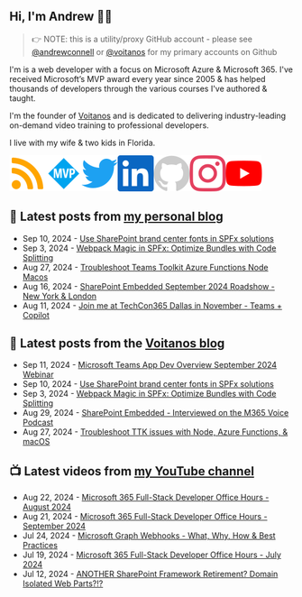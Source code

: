 ## Hi, I'm Andrew 👋🏼

> 👉 NOTE: this is a utility/proxy GitHub account - please see [@andrewconnell](/andrewconnell) or [@voitanos](/voitanos) for my primary accounts on Github

I'm is a web developer with a focus on Microsoft Azure & Microsoft 365. I've received Microsoft’s MVP award every year since 2005 & has helped thousands of developers through the various courses I've authored & taught.

I'm the founder of [Voitanos](https://www.voitanos.io) and is dedicated to delivering industry-leading on-demand video training to professional developers.

I live with my wife & two kids in Florida.

[![](./images/rss.svg)](https://www.andrewconnell.com)[![](./images/mvp.svg)](https://mvp.microsoft.com/en-us/PublicProfile/21083?fullName=Andrew%20Connell)[![](./images/twitter.svg)](https://www.twitter.com/andrewconnell)[![](./images/linkedin.svg)](https://www.linkedin.com/in/andrewconnell)[![](./images/github.svg)](https://www.github.com/andrewconnell)[![](./images/instagram.svg)](https://www.instagram.com/andrewconnell1)[![](./images/youtube.svg)](https://www.youtube.com/voitanosio)

## 📘 Latest posts from [my personal blog](https://www.andrewconnell.com)
<!-- MYBLOG-POST-LIST:START -->
- Sep 10, 2024 - [Use SharePoint brand center fonts in SPFx solutions](https://www.voitanos.io/blog/sharepoint-framework-use-brand-center-custom-fonts/?utm_medium=rss&utm_source=andrewconnell.com)
- Sep 3, 2024 - [Webpack Magic in SPFx: Optimize Bundles with Code Splitting](https://www.voitanos.io/blog/sharepoint-framework-optimize-webpack-code-splitting/?utm_medium=rss&utm_source=andrewconnell.com)
- Aug 27, 2024 - [Troubleshoot Teams Toolkit Azure Functions Node Macos](https://www.voitanos.io/blog/troubleshoot-teams-toolkit-azure-functions-node-macos/?utm_medium=rss&utm_source=andrewconnell.com)
- Aug 16, 2024 - [SharePoint Embedded September 2024 Roadshow - New York &amp; London](https://www.voitanos.io/blog/sharepoint-embedded-2024-roadshow/?utm_medium=rss&utm_source=andrewconnell.com)
- Aug 11, 2024 - [Join me at TechCon365 Dallas in November - Teams + Copilot](https://www.voitanos.io/blog/joinme-techcon365-dallas-2024/?utm_medium=rss&utm_source=andrewconnell.com)<!-- MYBLOG-POST-LIST:END -->

## 📙 Latest posts from the [Voitanos blog](https://www.voitanos.io/blog)
<!-- VOITANOSBLOG-POST-LIST:START -->
- Sep 11, 2024 - [Microsoft Teams App Dev Overview September 2024 Webinar](https://www.voitanos.io/blog/microsoft-teams-app-dev-overview-september-2024-webinar/?utm_medium=rss&utm_source=voitanos.io)
- Sep 10, 2024 - [Use SharePoint brand center fonts in SPFx solutions](https://www.voitanos.io/blog/sharepoint-framework-use-brand-center-custom-fonts/?utm_medium=rss&utm_source=voitanos.io)
- Sep 3, 2024 - [Webpack Magic in SPFx: Optimize Bundles with Code Splitting](https://www.voitanos.io/blog/sharepoint-framework-optimize-webpack-code-splitting/?utm_medium=rss&utm_source=voitanos.io)
- Aug 29, 2024 - [SharePoint Embedded - Interviewed on the M365 Voice Podcast](https://www.voitanos.io/blog/sharepoint-embedded-m365voice-podcast/?utm_medium=rss&utm_source=voitanos.io)
- Aug 27, 2024 - [Troubleshoot TTK issues with Node, Azure Functions, &amp; macOS](https://www.voitanos.io/blog/troubleshoot-teams-toolkit-azure-functions-node-macos/?utm_medium=rss&utm_source=voitanos.io)<!-- VOITANOSBLOG-POST-LIST:END -->

## 📺 Latest videos from [my YouTube channel](https://www.youtube.com/voitanosio)
<!-- VOITANOSYOUTUBE-POST-LIST:START -->
- Aug 22, 2024 - [Microsoft 365 Full-Stack Developer Office Hours - August 2024](https://www.youtube.com/watch?v=xGsnQfolI6Q)
- Aug 21, 2024 - [Microsoft 365 Full-Stack Developer Office Hours - September 2024](https://www.youtube.com/watch?v=R7PUWid4kZE)
- Jul 24, 2024 - [Microsoft Graph Webhooks - What, Why, How &amp; Best Practices](https://www.youtube.com/watch?v=2E3DIjF_BKs)
- Jul 19, 2024 - [Microsoft 365 Full-Stack Developer Office Hours - July 2024](https://www.youtube.com/watch?v=ITsrpeAua2g)
- Jul 12, 2024 - [ANOTHER SharePoint Framework Retirement? Domain Isolated Web Parts?!?](https://www.youtube.com/watch?v=4cMLFpWB6bs)<!-- VOITANOSYOUTUBE-POST-LIST:END -->

